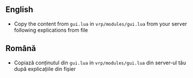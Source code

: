 English
- 
- Copy the content from `gui.lua` in `vrp/modules/gui.lua` from your server following explications from file

Română
-
- Copiază conținutul din `gui.lua` in `vrp/modules/gui.lua` din server-ul tău după explicațiile din fișier
